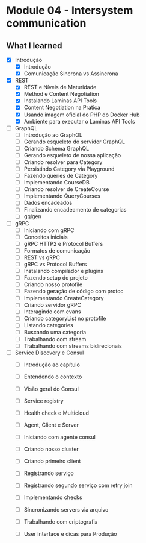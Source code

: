 # Module 04 - Intersystem communication

## What I learned

- [x] Introdução
  - [x] Introdução
  - [x] Comunicação Sincrona vs Assincrona

- [x] REST
  - [x] REST e Níveis de Maturidade
  - [x] Method e Content Negotiation
  - [x] Instalando Laminas API Tools
  - [x] Content Negotiation na Pratica
  - [x] Usando imagem oficial do PHP do Docker Hub
  - [x] Ambiente para executar o Laminas API Tools

- [ ] GraphQL
  - [ ] Introdução ao GraphQL
  - [ ] Gerando esqueleto do servidor GraphQL
  - [ ] Criando Schema GraphQL
  - [ ] Gerando esqueleto de nossa aplicação
  - [ ] Criando resolver para Category
  - [ ] Persistindo Category via Playground
  - [ ] Fazendo queries de Category
  - [ ] Implementando CourseDB
  - [ ] Criando resolver de CreateCourse
  - [ ] Implementando QueryCourses
  - [ ] Dados encadeados
  - [ ] Finalizando encadeamento de categorias
  - [ ] gqlgen

- [ ] gRPC
  - [ ] Iniciando com gRPC
  - [ ] Conceitos iniciais
  - [ ] gRPC HTTP2 e Protocol Buffers
  - [ ] Formatos de comunicação
  - [ ] REST vs gRPC
  - [ ] gRPC vs Protocol Buffers
  - [ ] Instalando compilador e plugins
  - [ ] Fazendo setup do projeto
  - [ ] Criando nosso protofile
  - [ ] Fazendo geração de código com protoc
  - [ ] Implementando CreateCategory
  - [ ] Criando servidor gRPC
  - [ ] Interagindo com evans
  - [ ] Criando categoryList no protofile
  - [ ] Listando categories
  - [ ] Buscando uma categoria
  - [ ] Trabalhando com stream
  - [ ] Trabalhando com streams bidirecionais

- [ ] Service Discovery e Consul
  - [ ] Introdução ao capítulo
  - [ ] Entendendo o contexto
  - [ ] Visão geral do Consul
  - [ ] Service registry
  - [ ] Health check e Multicloud
  - [ ] Agent, Client e Server
  - [ ] Iniciando com agente consul
  - [ ] Criando nosso cluster
  - [ ] Criando primeiro client
  - [ ] Registrando serviço
  - [ ] Registrando segundo serviço com retry join
  - [ ] Implementando checks
  - [ ] Sincronizando servers via arquivo
  - [ ] Trabalhando com criptografia
  - [ ] User Interface e dicas para Produção
  